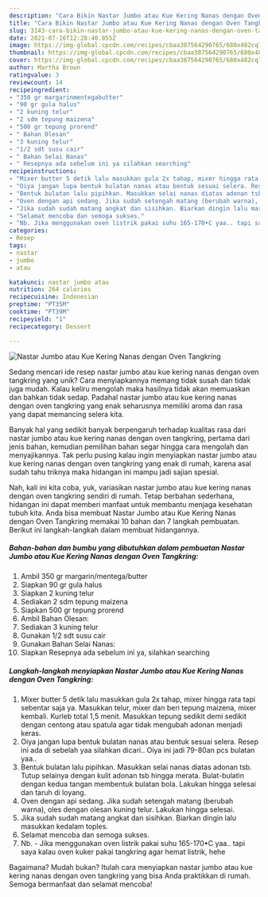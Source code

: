 ```yaml
---
description: "Cara Bikin Nastar Jumbo atau Kue Kering Nanas dengan Oven Tangkring yang Lezat Sekali"
title: "Cara Bikin Nastar Jumbo atau Kue Kering Nanas dengan Oven Tangkring yang Lezat Sekali"
slug: 3143-cara-bikin-nastar-jumbo-atau-kue-kering-nanas-dengan-oven-tangkring-yang-lezat-sekali
date: 2021-07-16T12:28:40.855Z
image: https://img-global.cpcdn.com/recipes/cbaa387564290765/680x482cq70/nastar-jumbo-atau-kue-kering-nanas-dengan-oven-tangkring-foto-resep-utama.jpg
thumbnail: https://img-global.cpcdn.com/recipes/cbaa387564290765/680x482cq70/nastar-jumbo-atau-kue-kering-nanas-dengan-oven-tangkring-foto-resep-utama.jpg
cover: https://img-global.cpcdn.com/recipes/cbaa387564290765/680x482cq70/nastar-jumbo-atau-kue-kering-nanas-dengan-oven-tangkring-foto-resep-utama.jpg
author: Martha Brown
ratingvalue: 3
reviewcount: 14
recipeingredient:
- "350 gr margarinmentegabutter"
- "90 gr gula halus"
- "2 kuning telur"
- "2 sdm tepung maizena"
- "500 gr tepung prorend"
- " Bahan Olesan"
- "3 kuning telur"
- "1/2 sdt susu cair"
- " Bahan Selai Nanas"
- " Resepnya ada sebelum ini ya silahkan searching"
recipeinstructions:
- "Mixer butter 5 detik lalu masukkan gula 2x tahap, mixer hingga rata tapi sebentar saja ya. Masukkan telur, mixer dan beri tepung maizena, mixer kembali. Kurleb total 1,5 menit. Masukkan tepung sedikit demi sedikit dengan centong atau spatula agar tidak mengubah adonan menjadi keras."
- "Oiya jangan lupa bentuk bulatan nanas atau bentuk sesuai selera. Resep ini ada di sebelah yaa silahkan dicari.. Oiya ini jadi 79-80an pcs bulatan yaa.."
- "Bentuk bulatan lalu pipihkan. Masukkan selai nanas diatas adonan tsb. Tutup selainya dengan kulit adonan tsb hingga merata. Bulat-bulatin dengan kedua tangan membentuk bulatan bola. Lakukan hingga selesai dan taruh di loyang."
- "Oven dengan api sedang. Jika sudah setengah matang (berubah warna), oles dengan olesan kuning telur. Lakukan hingga selesai."
- "Jika sudah sudah matang angkat dan sisihkan. Biarkan dingin lalu masukkan kedalam toples."
- "Selamat mencoba dan semoga sukses."
- "Nb. Jika menggunakan oven listrik pakai suhu 165-170•C yaa.. tapi saya kalau oven kuker pakai tangkring agar hemat listrik, hehe"
categories:
- Resep
tags:
- nastar
- jumbo
- atau

katakunci: nastar jumbo atau 
nutrition: 264 calories
recipecuisine: Indonesian
preptime: "PT35M"
cooktime: "PT39M"
recipeyield: "1"
recipecategory: Dessert

---
```



![Nastar Jumbo atau Kue Kering Nanas dengan Oven Tangkring](https://img-global.cpcdn.com/recipes/cbaa387564290765/680x482cq70/nastar-jumbo-atau-kue-kering-nanas-dengan-oven-tangkring-foto-resep-utama.jpg)

Sedang mencari ide resep nastar jumbo atau kue kering nanas dengan oven tangkring yang unik? Cara menyiapkannya memang tidak susah dan tidak juga mudah. Kalau keliru mengolah maka hasilnya tidak akan memuaskan dan bahkan tidak sedap. Padahal nastar jumbo atau kue kering nanas dengan oven tangkring yang enak seharusnya memiliki aroma dan rasa yang dapat memancing selera kita.



Banyak hal yang sedikit banyak berpengaruh terhadap kualitas rasa dari nastar jumbo atau kue kering nanas dengan oven tangkring, pertama dari jenis bahan, kemudian pemilihan bahan segar hingga cara mengolah dan menyajikannya. Tak perlu pusing kalau ingin menyiapkan nastar jumbo atau kue kering nanas dengan oven tangkring yang enak di rumah, karena asal sudah tahu triknya maka hidangan ini mampu jadi sajian spesial.


Nah, kali ini kita coba, yuk, variasikan nastar jumbo atau kue kering nanas dengan oven tangkring sendiri di rumah. Tetap berbahan sederhana, hidangan ini dapat memberi manfaat untuk membantu menjaga kesehatan tubuh kita. Anda bisa membuat Nastar Jumbo atau Kue Kering Nanas dengan Oven Tangkring memakai 10 bahan dan 7 langkah pembuatan. Berikut ini langkah-langkah dalam membuat hidangannya.

<!--inarticleads1-->

##### Bahan-bahan dan bumbu yang dibutuhkan dalam pembuatan Nastar Jumbo atau Kue Kering Nanas dengan Oven Tangkring:

1. Ambil 350 gr margarin/mentega/butter
1. Siapkan 90 gr gula halus
1. Siapkan 2 kuning telur
1. Sediakan 2 sdm tepung maizena
1. Siapkan 500 gr tepung prorend
1. Ambil  Bahan Olesan:
1. Sediakan 3 kuning telur
1. Gunakan 1/2 sdt susu cair
1. Gunakan  Bahan Selai Nanas:
1. Siapkan  Resepnya ada sebelum ini ya, silahkan searching




<!--inarticleads2-->

##### Langkah-langkah menyiapkan Nastar Jumbo atau Kue Kering Nanas dengan Oven Tangkring:

1. Mixer butter 5 detik lalu masukkan gula 2x tahap, mixer hingga rata tapi sebentar saja ya. Masukkan telur, mixer dan beri tepung maizena, mixer kembali. Kurleb total 1,5 menit. Masukkan tepung sedikit demi sedikit dengan centong atau spatula agar tidak mengubah adonan menjadi keras.
1. Oiya jangan lupa bentuk bulatan nanas atau bentuk sesuai selera. Resep ini ada di sebelah yaa silahkan dicari.. Oiya ini jadi 79-80an pcs bulatan yaa..
1. Bentuk bulatan lalu pipihkan. Masukkan selai nanas diatas adonan tsb. Tutup selainya dengan kulit adonan tsb hingga merata. Bulat-bulatin dengan kedua tangan membentuk bulatan bola. Lakukan hingga selesai dan taruh di loyang.
1. Oven dengan api sedang. Jika sudah setengah matang (berubah warna), oles dengan olesan kuning telur. Lakukan hingga selesai.
1. Jika sudah sudah matang angkat dan sisihkan. Biarkan dingin lalu masukkan kedalam toples.
1. Selamat mencoba dan semoga sukses.
1. Nb. - Jika menggunakan oven listrik pakai suhu 165-170•C yaa.. tapi saya kalau oven kuker pakai tangkring agar hemat listrik, hehe




Bagaimana? Mudah bukan? Itulah cara menyiapkan nastar jumbo atau kue kering nanas dengan oven tangkring yang bisa Anda praktikkan di rumah. Semoga bermanfaat dan selamat mencoba!
